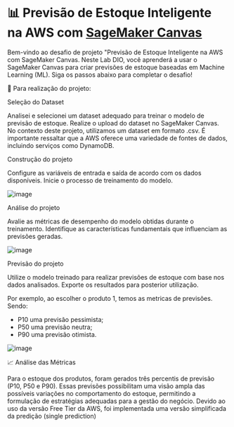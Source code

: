 # 📊 Previsão de Estoque Inteligente na AWS com [SageMaker Canvas](https://aws.amazon.com/pt/sagemaker/canvas/)

Bem-vindo ao desafio de projeto "Previsão de Estoque Inteligente na AWS com SageMaker Canvas. Neste Lab DIO, você aprenderá a usar o SageMaker Canvas para criar previsões de estoque baseadas em Machine Learning (ML). Siga os passos abaixo para completar o desafio!

🚀 Para realização do projeto:

Seleção do Dataset

Analisei e selecionei um dataset adequado para treinar o modelo de previsão de estoque.
Realize o upload do dataset no SageMaker Canvas.
No contexto deste projeto, utilizamos um dataset em formato .csv. É importante ressaltar que a AWS oferece uma variedade de fontes de dados, incluindo serviços como DynamoDB.

Construção do projeto

Configure as variáveis de entrada e saída de acordo com os dados disponíveis.
Inicie o processo de treinamento do modelo.

![image](https://github.com/user-attachments/assets/d6918108-8aed-445b-8c5d-8b9810365682)


Análise do projeto

Avalie as métricas de desempenho do modelo obtidas durante o treinamento.
Identifique as características fundamentais que influenciam as previsões geradas.

![image](https://github.com/user-attachments/assets/7513976d-bb6c-4775-a322-562eeaeccb83)

Previsão do projeto

Utilize o modelo treinado para realizar previsões de estoque com base nos dados analisados.
Exporte os resultados para posterior utilização.

Por exemplo, ao escolher o produto 1, temos as metricas de previsões. 
Sendo: 
- P10 uma previsão pessimista; 
- P50 uma previsão neutra;
- P90 uma previsão otimista.
  
![image](https://github.com/user-attachments/assets/4a33915a-abcf-4b1a-98dc-9f839a58ba89)

📈 Análise das Métricas

Para o estoque dos produtos, foram gerados três percentis de previsão (P10, P50 e P90). Essas previsões possibilitam uma visão ampla das possíveis variações no comportamento do estoque, permitindo a formulação de estratégias adequadas para a gestão do negócio. Devido ao uso da versão Free Tier da AWS, foi implementada uma versão simplificada da predição (single prediction)
